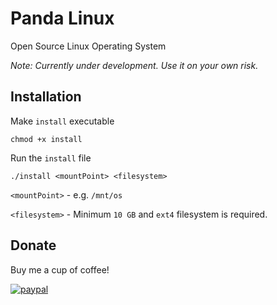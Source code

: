 # Panda Linux
Open Source Linux Operating System

*Note: Currently under development. Use it on your own risk.*

Installation
------------

Make `install` executable
```
chmod +x install
```
Run the `install` file
```
./install <mountPoint> <filesystem>
```

`<mountPoint>` - e.g. `/mnt/os`

`<filesystem>` - Minimum `10 GB` and `ext4` filesystem is required.

Donate
------

Buy me a cup of coffee!

[![paypal](https://www.paypalobjects.com/en_US/i/btn/btn_donateCC_LG.gif)](https://www.paypal.com/cgi-bin/webscr?cmd=_s-xclick&hosted_button_id=ZJDFMDKR9X6P8)

